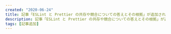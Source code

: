 ```yaml
---
created: "2020-06-24"
title: 記事「ESLint と Prettier の共存や競合についての答えとその根拠」が追加されました
description: 記事「ESLint と Prettier の共存や競合についての答えとその根拠」が追加されました。
tags: [記事追加]
---
```

